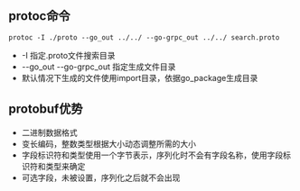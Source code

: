 ## protoc命令

```
protoc -I ./proto --go_out ../../ --go-grpc_out ../../ search.proto
```

* -I 指定.proto文件搜索目录
* --go_out --go-grpc_out 指定生成文件目录
* 默认情况下生成的文件使用import目录，依据go_package生成目录

## protobuf优势

* 二进制数据格式
* 变长编码，整数类型根据大小动态调整所需的大小
* 字段标识符和类型使用一个字节表示，序列化时不会有字段名称，使用字段标识符和类型来确定
* 可选字段，未被设置，序列化之后就不会出现
